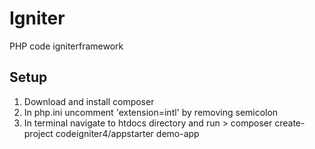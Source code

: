# Igniter
PHP code igniterframework

## Setup
1. Download and install composer
2. In php.ini uncomment 'extension=intl' by removing semicolon
3. In terminal navigate to htdocs directory and run > composer create-project codeigniter4/appstarter demo-app
